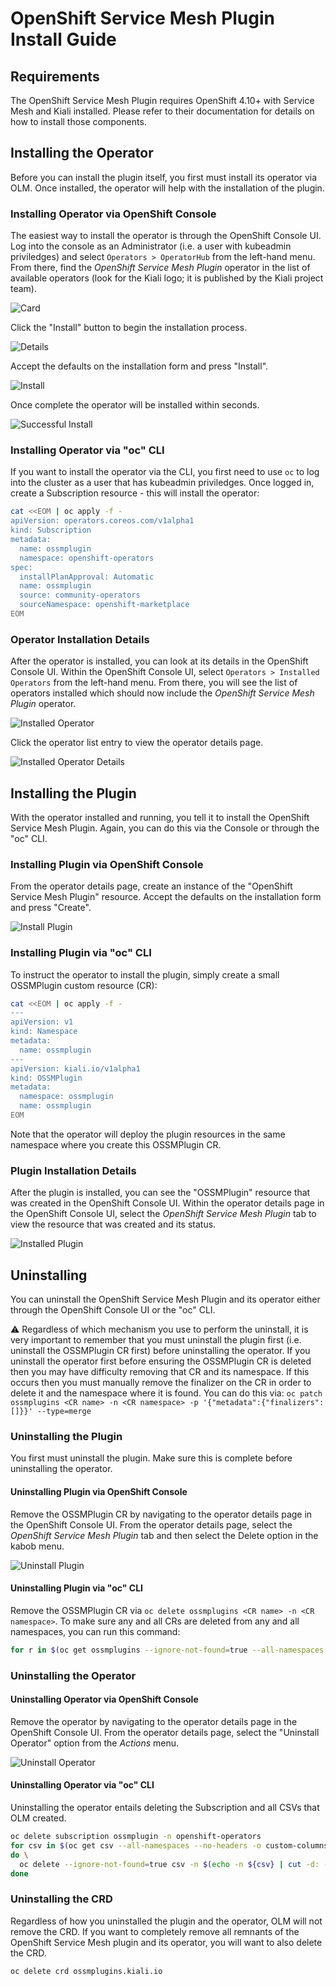 # OpenShift Service Mesh Plugin Install Guide

## Requirements

The OpenShift Service Mesh Plugin requires OpenShift 4.10+ with Service Mesh and Kiali installed. Please refer to their documentation for details on how to install those components.

## Installing the Operator

Before you can install the plugin itself, you first must install its operator via OLM. Once installed, the operator will help with the installation of the plugin.

### Installing Operator via OpenShift Console

The easiest way to install the operator is through the OpenShift Console UI. Log into the console as an Administrator (i.e. a user with kubeadmin priviledges) and select `Operators > OperatorHub` from the left-hand menu. From there, find the _OpenShift Service Mesh Plugin_ operator in the list of available operators (look for the Kiali logo; it is published by the Kiali project team).

![Card](01-hub-card.png)

Click the "Install" button to begin the installation process.

![Details](02-hub-details.png)

Accept the defaults on the installation form and press "Install".

![Install](03-hub-install.png)

Once complete the operator will be installed within seconds.

![Successful Install](04-hub-successful-install.png)

### Installing Operator via "oc" CLI

If you want to install the operator via the CLI, you first need to use `oc` to log into the cluster as a user that has kubeadmin priviledges. Once logged in, create a Subscription resource - this will install the operator:

```bash
cat <<EOM | oc apply -f -
apiVersion: operators.coreos.com/v1alpha1
kind: Subscription
metadata:
  name: ossmplugin
  namespace: openshift-operators
spec:
  installPlanApproval: Automatic
  name: ossmplugin
  source: community-operators
  sourceNamespace: openshift-marketplace
EOM
```

### Operator Installation Details

After the operator is installed, you can look at its details in the OpenShift Console UI. Within the OpenShift Console UI, select `Operators > Installed Operators` from the left-hand menu. From there, you will see the list of operators installed which should now include the _OpenShift Service Mesh Plugin_ operator.

![Installed Operator](05-ui-installed-ops.png)

Click the operator list entry to view the operator details page.

![Installed Operator Details](06-ui-installed-op-details.png)

## Installing the Plugin

With the operator installed and running, you tell it to install the OpenShift Service Mesh Plugin. Again, you can do this via the Console or through the "oc" CLI.

### Installing Plugin via OpenShift Console

From the operator details page, create an instance of the "OpenShift Service Mesh Plugin" resource. Accept the defaults on the installation form and press "Create".

![Install Plugin](07-ui-install-cr.png)

### Installing Plugin via "oc" CLI

To instruct the operator to install the plugin, simply create a small OSSMPlugin custom resource (CR):

```bash
cat <<EOM | oc apply -f -
---
apiVersion: v1
kind: Namespace
metadata:
  name: ossmplugin
---
apiVersion: kiali.io/v1alpha1
kind: OSSMPlugin
metadata:
  namespace: ossmplugin
  name: ossmplugin
EOM
```

Note that the operator will deploy the plugin resources in the same namespace where you create this OSSMPlugin CR.

### Plugin Installation Details

After the plugin is installed, you can see the "OSSMPlugin" resource that was created in the OpenShift Console UI. Within the operator details page in the OpenShift Console UI, select the _OpenShift Service Mesh Plugin_ tab to view the resource that was created and its status.

![Installed Plugin](08-ui-installed-cr.png)

## Uninstalling

You can uninstall the OpenShift Service Mesh Plugin and its operator either through the OpenShift Console UI or the "oc" CLI.

:warning: Regardless of which mechanism you use to perform the uninstall, it is very important to remember that you must uninstall the plugin first (i.e. uninstall the OSSMPlugin CR first) before uninstalling the operator. If you uninstall the operator first before ensuring the OSSMPlugin CR is deleted then you may have difficulty removing that CR and its namespace. If this occurs then you must manually remove the finalizer on the CR in order to delete it and the namespace where it is found. You can do this via: `oc patch ossmplugins <CR name> -n <CR namespace> -p '{"metadata":{"finalizers": []}}' --type=merge `

### Uninstalling the Plugin

You first must uninstall the plugin. Make sure this is complete before uninstalling the operator.

#### Uninstalling Plugin via OpenShift Console

Remove the OSSMPlugin CR by navigating to the operator details page in the OpenShift Console UI. From the operator details page, select the _OpenShift Service Mesh Plugin_ tab and then select the Delete option in the kabob menu.

![Uninstall Plugin](09-ui-uninstall-cr.png)

#### Uninstalling Plugin via "oc" CLI

Remove the OSSMPlugin CR via `oc delete ossmplugins <CR name> -n <CR namespace>`. To make sure any and all CRs are deleted from any and all namespaces, you can run this command:

```sh
for r in $(oc get ossmplugins --ignore-not-found=true --all-namespaces -o custom-columns=NS:.metadata.namespace,N:.metadata.name --no-headers | sed 's/  */:/g'); do oc delete ossmplugins -n $(echo $r|cut -d: -f1) $(echo $r|cut -d: -f2); done
```

### Uninstalling the Operator

#### Uninstalling Operator via OpenShift Console

Remove the operator by navigating to the operator details page in the OpenShift Console UI. From the operator details page, select the "Uninstall Operator" option from the _Actions_ menu.

![Uninstall Operator](10-ui-uninstall-op.png)

#### Uninstalling Operator via "oc" CLI

Uninstalling the operator entails deleting the Subscription and all CSVs that OLM created.

```sh
oc delete subscription ossmplugin -n openshift-operators
for csv in $(oc get csv --all-namespaces --no-headers -o custom-columns=NS:.metadata.namespace,N:.metadata.name | sed 's/  */:/g' | grep ossmplugin) ;\
do \
  oc delete --ignore-not-found=true csv -n $(echo -n ${csv} | cut -d: -f1) $(echo -n ${csv} | cut -d: -f2) ;\
done
```

### Uninstalling the CRD

Regardless of how you uninstalled the plugin and the operator, OLM will not remove the CRD. If you want to completely remove all remnants of the OpenShift Service Mesh plugin and its operator, you will want to also delete the CRD.

```sh
oc delete crd ossmplugins.kiali.io
```
